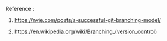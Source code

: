 Reference :

1. https://nvie.com/posts/a-successful-git-branching-model/

2. https://en.wikipedia.org/wiki/Branching_(version_control)